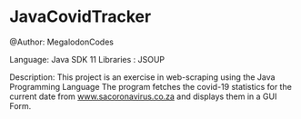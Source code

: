 # JavaCovidTracker

@Author: MegalodonCodes

Language: Java SDK 11
Libraries : JSOUP

Description: 
This project is an exercise in web-scraping using the Java Programming Language
The program fetches the covid-19 statistics for the current date from www.sacoronavirus.co.za
and displays them in a GUI Form.
